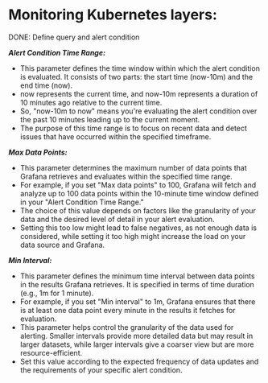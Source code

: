 # Monitoring Kubernetes layers:


<g>DONE:</g> Define query and alert condition

***Alert Condition Time Range:***

- This parameter defines the time window within which the alert condition is evaluated. It consists of two parts: the start time (now-10m) and the end time (now).
- now represents the current time, and now-10m represents a duration of 10 minutes ago relative to the current time.
- So, "now-10m to now" means you're evaluating the alert condition over the past 10 minutes leading up to the current moment.
- The purpose of this time range is to focus on recent data and detect issues that have occurred within the specified timeframe.

***Max Data Points:***

- This parameter determines the maximum number of data points that Grafana retrieves and evaluates within the specified time range.
- For example, if you set "Max data points" to 100, Grafana will fetch and analyze up to 100 data points within the 10-minute time window defined in your "Alert Condition Time Range."
- The choice of this value depends on factors like the granularity of your data and the desired level of detail in your alert evaluation.
- Setting this too low might lead to false negatives, as not enough data is considered, while setting it too high might increase the load on your data source and Grafana.

***Min Interval:***

- This parameter defines the minimum time interval between data points in the results Grafana retrieves. It is specified in terms of time duration (e.g., 1m for 1 minute).
- For example, if you set "Min interval" to 1m, Grafana ensures that there is at least one data point every minute in the results it fetches for evaluation.
- This parameter helps control the granularity of the data used for alerting. Smaller intervals provide more detailed data but may result in larger datasets, while larger intervals give a coarser view but are more resource-efficient.
- Set this value according to the expected frequency of data updates and the requirements of your specific alert condition.
